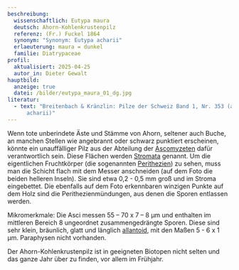 ```yaml
---
beschreibung:
  wissenschaftlich: Eutypa maura
  deutsch: Ahorn-Kohlenkrustenpilz
  referenz: (Fr.) Fuckel 1864
  synonym: "Synonym: Eutypa acharii"
  erlaeuterung: maura = dunkel
  familie: Diatrypaceae
profil:
  aktualisiert: 2025-04-25
  autor_in: Dieter Gewalt
hauptbild:
  anzeige: true
  datei: /bilder/eutypa_maura_01_dg.jpg
literatur:
  - text: "Breitenbach & Kränzlin: Pilze der Schweiz Band 1, Nr. 353 (als Eutypa
      acharii)"
---
```

Wenn tote unberindete Äste und Stämme von Ahorn, seltener auch Buche, an manchen Stellen wie angebrannt oder schwarz punktiert erscheinen, könnte ein unauffälliger Pilz aus der Abteilung der [Ascomyzeten](Ascomyzeten "Glossar") dafür verantwortlich sein. Diese Flächen werden [Stromata](Stroma "Glossar") genannt. Um die eigentlichen Fruchtkörper (die sogenannten [Perithezien](Perithezien "Glossar")) zu sehen, muss man die Schicht flach mit dem Messer anschneiden (auf dem Foto die beiden helleren Inseln). Sie sind etwa 0,2 - 0,5 mm groß und im Stroma eingebettet. Die ebenfalls auf dem Foto erkennbaren winzigen Punkte auf dem Holz sind die Perithezienmündungen, aus denen die Sporen entlassen werden. 

Mikromerkmale:
Die Asci messen 55 – 70 x 7 – 8 µm und enthalten im mittleren Bereich 8 ungeordnet zusammengedrängte Sporen. Diese sind sehr klein, bräunlich, glatt und länglich [allantoid](allantoid "Glossar"), mit den Maßen 5 - 6 x 1 µm. Paraphysen nicht vorhanden.

Der Ahorn-Kohlenkrustenpilz ist in geeigneten Biotopen nicht selten und das ganze Jahr über zu finden, vor allem im Frühjahr.
